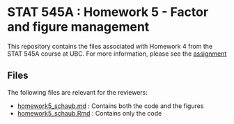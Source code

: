 # STAT 545A : Homework 5 - Factor and figure management

This repository contains the files associated with Homework 4 from the STAT 545A course at UBC. 
For more information, please see the [assignment](http://stat545.com/Classroom/assignments/hw05/hw05.html)

## Files

The following files are relevant for the reviewers:

- [homework5_schaub.md](https://github.com/STAT545-UBC-students/hw05-j-schaub/blob/master/homework5_schaub.md) : Contains both the code and the figures
- [homework5_schaub.Rmd](https://github.com/STAT545-UBC-students/hw05-j-schaub/blob/master/homework5_schaub.Rmd) : Contains only the code
